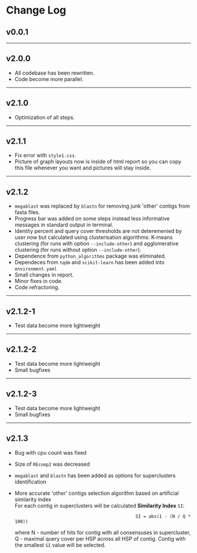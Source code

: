 # Change Log

## v0.0.1

---

## v2.0.0

* All codebase has been rewritten.
* Code become more parallel.

---

## v2.1.0

* Optimization of all steps.

---

## v2.1.1  

* Fix error with `style1.css`.
* Picture of graph layouts now is inside of html report so you can copy this file whenever you want and pictures will stay inside.

---

## v2.1.2

* `megablast` was replaced by `blastn` for removing junk 'other' contigs from fasta files.
* Progress bar was added on some steps instead less informative messages in standard output in terminal.
* Identity percent and query cover thresholds are not deteremenied by user now but calculated using clusterisation algorithms: K-means clustering (for runs with option `--include-other`) and agglomerative clustering (for runs without option `--include-other`).
* Dependence from `python_algorithms` package was eliminated.
* Dependeces from `tqdm` and `scikit-learn` has been added into `environment.yaml`
* Small changes in report.
* Minor fixes in code.
* Code refractoring.

---

## v2.1.2-1

* Test data become more lightweight

---

## v2.1.2-2

* Test data become more lightweight
* Small bugfixes

---

## v2.1.2-3

* Test data become more lightweight
* Small bugfixes

---

## v2.1.3

* Bug with cpu count was fixed
* Size of `REcomp2` was decreased
* `megablast` and `blastn` has been added as options for superclusters identification
* More accurate 'other' contigs selection algorithm based on artificial similarity index  
For each contig in superclusters will be calculated **Similarity Index** `SI`:

                                                    SI = abs(1 - (N / Q * 100))

    where N - number of hits for contig with all consensuses in supercluster, Q - maximal query cover per HSP across all HSP of contig. Contig with the smallest `SI` value will be selected.
